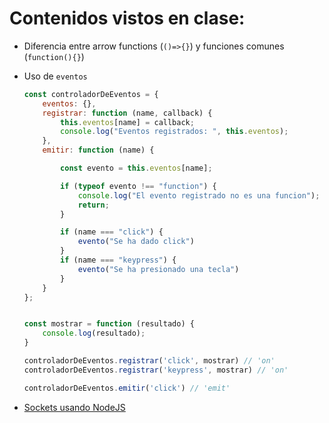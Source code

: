 # Contenidos vistos en clase:

* Diferencia entre arrow functions (`()=>{}`) y funciones comunes (`function(){}`)
* Uso de `eventos`
    ```javascript
    const controladorDeEventos = {
        eventos: {},
        registrar: function (name, callback) {
            this.eventos[name] = callback;
            console.log("Eventos registrados: ", this.eventos);
        },
        emitir: function (name) {

            const evento = this.eventos[name];

            if (typeof evento !== "function") {
                console.log("El evento registrado no es una funcion");
                return;
            }

            if (name === "click") {
                evento("Se ha dado click")
            }
            if (name === "keypress") {
                evento("Se ha presionado una tecla")
            }
        }
    };


    const mostrar = function (resultado) {
        console.log(resultado);
    }

    controladorDeEventos.registrar('click', mostrar) // 'on'
    controladorDeEventos.registrar('keypress', mostrar) // 'on'

    controladorDeEventos.emitir('click') // 'emit'
    ```

* [Sockets usando NodeJS](./sockets.md)
